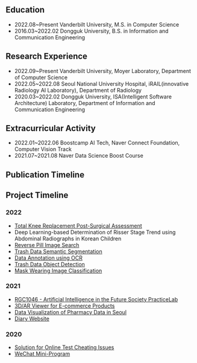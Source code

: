 <!--### Hi there 👋-->

## Education 
<!--
- 2023.08~Present Vanderbilt University, Ph.D. in Computer Science
- 2022.08~2023.05 Vanderbilt University, M.S. in Computer Science
-->
- 2022.08~Present Vanderbilt University, M.S. in Computer Science
- 2016.03~2022.02 Dongguk University, B.S. in Information and Communication Engineering

## Research Experience 
- 2022.09~Present Vanderbilt University, Moyer Laboratory, Department of Computer Science
- 2022.05~2022.08 Seoul National University Hospital, iRAIL(innovative Radiology AI Laboratory), Department of Radiology
- 2020.03~2022.02 Dongguk University, ISA(Intelligent Software Architecture) Laboratory, Department of Information and Communication Engineering

## Extracurricular Activity
- 2022.01~2022.06 Boostcamp AI Tech, Naver Connect Foundation, Computer Vision Track
- 2021.07~2021.08 Naver Data Science Boost Course

## Publication Timeline

## Project Timeline
### 2022
- [Total Knee Replacement Post-Surgical Assessment](https://github.com/yehyunsuh/2022-Fall-Research)
- Deep Learning-based Determination of Risser Stage Trend using Abdominal Radiographs in Korean Children
- [Reverse Pill Image Search](https://github.com/boostcampaitech3/final-project-level3-cv-16)
- [Trash Data Semantic Segmentation](https://github.com/justbeaver97/level2-semantic-segmentation-level2-cv-16)
- [Data Annotation using OCR](https://github.com/justbeaver97/level2-data-annotation_cv-level2-cv-16)
- [Trash Data Object Detection](https://github.com/justbeaver97/level2-object-detection-level2-cv-16)
- [Mask Wearing Image Classification](https://github.com/justbeaver97/level1-image-classification-level1-cv-09)
### 2021
- [RGC1046 - Artificial Intelligence in the Future Society PracticeLab](https://github.com/justbeaver97/RGC1046-PracticeLab)
- [3D/AR Viewer for E-commerce Products ](https://github.com/justbeaver97/2021-XR-Challenge)
- [Data Visualization of Pharmacy Data in Seoul](https://github.com/justbeaver97/2021-Summer-DSBoostCourse)
- [Diary Website](https://github.com/justbeaver97/2021-1-SoftwareEngineering)
### 2020
- [Solution for Online Test Cheating Issues ](https://github.com/justbeaver97/2021-Winter-ValueUpProject)
- [WeChat Mini-Program ](https://github.com/justbeaver97/2020-2-ESCD-RUStudent)

<!--
**justbeaver97/justbeaver97** is a ✨ _special_ ✨ repository because its `README.md` (this file) appears on your GitHub profile.

Here are some ideas to get you started:

- 🔭 I’m currently working on ...
- 🌱 I’m currently learning ...
- 👯 I’m looking to collaborate on ...
- 🤔 I’m looking for help with ...
- 💬 Ask me about ...
- 📫 How to reach me: ...
- 😄 Pronouns: ...
- ⚡ Fun fact: ...
-->
